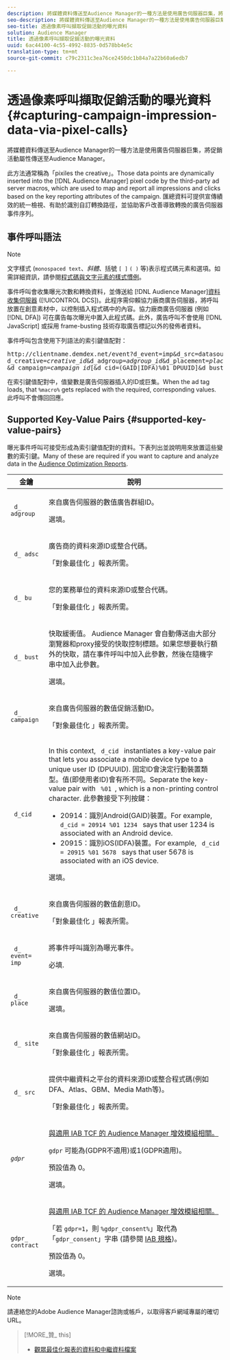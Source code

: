 ```yaml
---
description: 將媒體資料傳送至Audience Manager的一種方法是使用廣告伺服器巨集，將促銷活動屬性傳送至Audience Manager。
seo-description: 將媒體資料傳送至Audience Manager的一種方法是使用廣告伺服器巨集，將促銷活動屬性傳送至Audience Manager。
seo-title: 透過像素呼叫擷取促銷活動的曝光資料
solution: Audience Manager
title: 透過像素呼叫擷取促銷活動的曝光資料
uuid: 6ac44100-4c55-4992-8835-0d578bb4e5c
translation-type: tm+mt
source-git-commit: c79c2311c3ea76ce2450dc1b84a7a22b60a6edb7

---
```



# 透過像素呼叫擷取促銷活動的曝光資料{#capturing-campaign-impression-data-via-pixel-calls}

將媒體資料傳送至Audience Manager的一種方法是使用廣告伺服器巨集，將促銷活動屬性傳送至Audience Manager。

此方法通常稱為「pixiles the creative」。Those data points are dynamically inserted into the [!DNL Audience Manager] pixel code by the third-party ad server macros, which are used to map and report all impressions and clicks based on the key reporting attributes of the campaign. 匯總資料可提供宣傳績效的統一檢視、有助於識別自訂轉換路徑，並協助客戶改善導致轉換的廣告伺服器事件序列。

## 事件呼叫語法

>[!NOTE]
>
>文字樣式 (`monospaced text`、*斜體*、括號 `[ ]` `( )` 等)表示程式碼元素和選項。如需詳細資訊，請參閱[程式碼與文字元素的樣式慣例](../../reference/code-style-elements.md)。

事件呼叫會收集曝光次數和轉換資料，並傳送給 [!DNL Audience Manager][資料收集伺服器](/help/using/reference/system-components/components-data-collection.md) ([!UICONTROL DCS])。此程序需仰賴協力廠商廣告伺服器，將呼叫放置在創意素材中，以控制插入程式碼中的內容。協力廠商廣告伺服器 (例如 [!DNL DFA]) 可在廣告每次曝光中置入此程式碼。此外，廣告呼叫不會使用 [!DNL JavaScript] 或採用 frame-busting 技術存取廣告標記以外的發佈者資料。

事件呼叫包含使用下列語法的索引鍵值配對：

<pre>
http://clientname.demdex.net/event?d_event=imp&amp;d_src=datasource_id&amp;d_site=siteID&amp;
d_creative=<i>creative_id</i>&amp;d_adgroup=<i>adgroup_id</i>&amp;d_placement=<i>placement_id</i>
&amp;d_campaign=<i>campaign_id</i>[&amp;d_cid=(GAID|IDFA)%01 DPUUID]&amp;d_bust=cache buster value
</pre>

在索引鍵值配對中，值變數是廣告伺服器插入的ID或巨集。When the ad tag loads, that `%macro%` gets replaced with the required, corresponding values. 此呼叫不會傳回回應。

## Supported Key-Value Pairs {#supported-key-value-pairs}

曝光事件呼叫可接受形成為索引鍵值配對的資料。下表列出並說明用來放置這些變數的索引鍵。Many of these are required if you want to capture and analyze data in the [Audience Optimization Reports](../../reporting/audience-optimization-reports/audience-optimization-reports.md).

<table id="table_F068C4D49F7D4775924D3CA712BF15BA"> 
 <thead> 
  <tr> 
   <th colname="col1" class="entry"> 金鑰 </th> 
   <th colname="col2" class="entry"> 說明 </th> 
  </tr> 
 </thead>
 <tbody> 
  <tr> 
   <td colname="col1"> <code> d_ adgroup </code> </td> 
   <td colname="col2"> <p>來自廣告伺服器的數值廣告群組ID。 </p> <p>選填。 </p> </td> 
  </tr> 
  <tr> 
   <td colname="col1"> <code> d_ adsc </code> </td> 
   <td colname="col2"> <p>廣告商的資料來源ID或整合代碼。 </p> <p><span class="wintitle"> 「對象最佳化 </span> 」報表所需。 </p> </td> 
  </tr> 
  <tr> 
   <td colname="col1"> <code> d_ bu </code> </td> 
   <td colname="col2"> <p>您的業務單位的資料來源ID或整合代碼。 </p> <p><span class="wintitle"> 「對象最佳化 </span> 」報表所需。 </p> </td> 
  </tr> 
  <tr> 
   <td colname="col1"> <p> <code> d_ bust </code> </p> </td> 
   <td colname="col2"> <p>快取緩衝值。<span class="keyword"> Audience Manager </span> 會自動傳送由大部分瀏覽器和proxy接受的快取控制標題。如果您想要執行額外的快取，請在事件呼叫中加入此參數，然後在隨機字串中加入此參數。 </p> <p> 選填。 </p> </td> 
  </tr> 
  <tr> 
   <td colname="col1"> <code> d_ campaign </code> </td> 
   <td colname="col2"> <p>來自廣告伺服器的數值促銷活動ID。 </p> <p><span class="wintitle"> 「對象最佳化 </span> 」報表所需。 </p> </td> 
  </tr> 
  <tr> 
   <td colname="col1"> <code> d_cid </code> </td> 
   <td colname="col2"> <p>In this context, <code> d_cid </code> instantiates a key-value pair that lets you associate a mobile device type to a unique user ID (DPUUID). 固定ID會決定行動裝置類型。值(即使用者ID)會有所不同。Separate the key-value pair with <code> %01 </code>, which is a non-printing control character. 此參數接受下列按鍵： </p> 
    <ul id="ul_4D5D696D10B34615867AF3B64A938878"> 
     <li id="li_A4BD4B0C8C9443BF99075CDFACC013F6">20914：識別Android(GAID)裝置。For example, <code> d_cid = 20914 %01 1234 </code> says that user 1234 is associated with an Android device. </li> 
     <li id="li_F83D7B3EC4D24D0187BFE639E2812B36">20915：識別iOS(IDFA)裝置。For example, <code> d_cid = 20915 %01 5678 </code> says that user 5678 is associated with an iOS device. </li> 
    </ul> <p>選填。 </p> </td> 
  </tr> 
  <tr> 
   <td colname="col1"> <code> d_ creative </code> </td> 
   <td colname="col2"> <p>來自廣告伺服器的數值創意ID。 </p> <p><span class="wintitle"> 「對象最佳化 </span> 」報表所需。 </p> </td> 
  </tr> 
  <tr> 
   <td colname="col1"> <code> d_ event= imp </code> </td> 
   <td colname="col2"> <p>將事件呼叫識別為曝光事件。 </p> <p>必填. </p> </td> 
  </tr> 
  <tr> 
   <td colname="col1"> <code> d_ place </code> </td> 
   <td colname="col2"> <p>來自廣告伺服器的數值位置ID。 </p> <p> 選填。 </p> </td> 
  </tr> 
  <tr> 
   <td colname="col1"> <code> d_ site </code> </td> 
   <td colname="col2"> <p>來自廣告伺服器的數值網站ID。 </p> <p><span class="wintitle"> 「對象最佳化 </span> 」報表所需。 </p> </td> 
  </tr> 
  <tr> 
   <td colname="col1"> <code> d_ src </code> </td> 
   <td colname="col2"> <p>提供中繼資料之平台的資料來源ID或整合程式碼(例如DFA、Atlas、GBM、Media Math等)。 </p> <p><span class="wintitle"> 「對象最佳化 </span> 」報表所需。 </p> </td> 
  </tr> 
   <tr> 
   <td colname="col1"> <code><i>gdpr</i></code>  </td> 
   <td colname="col2"> <p><a href="../../overview/aam-gdpr/aam-iab-plugin.md">與適用 IAB TCF 的 Audience Manager 增效模組相關。</a></p> <p><code>gdpr</code> 可能為(GDPR不適用)或1(GDPR適用)。</p> <p>預設值為 0。</p><p>選填。</p> </td> 
  </tr>
   <tr> 
   <td colname="col1"> <code>gdpr_ contract</code> </td> 
   <td colname="col2"> <p><a href="../../overview/aam-gdpr/aam-iab-plugin.md">與適用 IAB TCF 的 Audience Manager 增效模組相關。</a></p><p> 「若 <code>gdpr=1</code>，則 <code>%gdpr_consent%</code>」取代為「<code>gdpr_consent</code>」字串 (請參閱 <a href="https://github.com/InteractiveAdvertisingBureau/GDPR-Transparency-and-Consent-Framework/blob/master/URL-based%20Consent%20Passing_%20Framework%20Guidance.md#specifications" format="http" scope="external"> IAB 規格</a>)。</p> <p>預設值為 0。</p><p>選填。</p> </td> 
  </tr> 
 </tbody> 
</table>

>[!NOTE]
>
>請連絡您的Adobe Audience Manager諮詢或帳戶，以取得客戶網域專屬的確切URL。

>[!MORE_贊_ this]
>
>* [觀眾最佳化報表的資料和中繼資料檔案](../../reporting/audience-optimization-reports/metadata-files-intro/metadata-files-intro.md)

